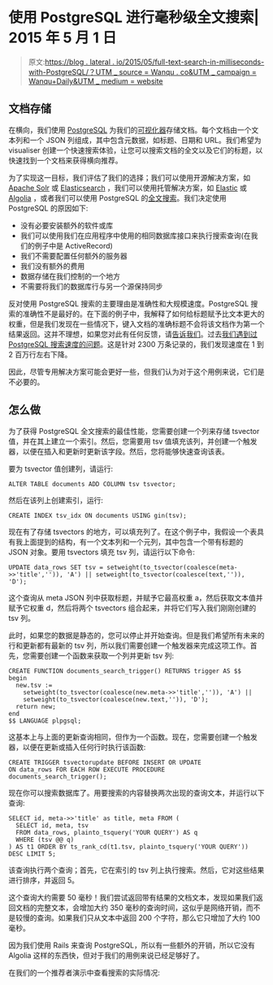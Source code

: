 # 使用 PostgreSQL 进行毫秒级全文搜索| 2015 年 5 月 1 日

> 原文:[https://blog . lateral . io/2015/05/full-text-search-in-milliseconds-with-PostgreSQL/？UTM _ source = Wanqu . co&UTM _ campaign = Wanqu+Daily&UTM _ medium = website](https://blog.lateral.io/2015/05/full-text-search-in-milliseconds-with-postgresql/?utm_source=wanqu.co&utm_campaign=Wanqu+Daily&utm_medium=website)

## 文档存储

在横向，我们使用 [PostgreSQL](http://www.postgresql.org/) 为我们的[可视化器](https://lateral.io/visualiser/mckinsey)存储文档。每个文档由一个文本列和一个 JSON 列组成，其中包含元数据，如标题、日期和 URL。我们希望为 visualiser 创建一个快速搜索体验，让您可以搜索文档的全文以及它们的标题，以快速找到一个文档来获得横向推荐。

为了实现这一目标，我们评估了我们的选择；我们可以使用开源解决方案，如 [Apache Solr](https://lucene.apache.org/solr/) 或 [Elasticsearch](https://github.com/elastic/elasticsearch) ，我们可以使用托管解决方案，如 [Elastic](https://www.elastic.co/) 或 [Algolia](https://www.algolia.com/) ，或者我们可以使用 PostgreSQL 的[全文搜索](http://www.postgresql.org/docs/8.3/static/textsearch.html)。我们决定使用 PostgreSQL 的原因如下:

*   没有必要安装额外的软件或库
*   我们可以使用我们在应用程序中使用的相同数据库接口来执行搜索查询(在我们的例子中是 ActiveRecord)
*   我们不需要配置任何额外的服务器
*   我们没有额外的费用
*   数据存储在我们控制的一个地方
*   不需要将我们的数据库行与另一个源保持同步

反对使用 PostgreSQL 搜索的主要理由是准确性和大规模速度。PostgreSQL 搜索的准确性不是最好的。在下面的例子中，我解释了如何给标题赋予比文本更大的权重，但是我们发现在一些情况下，键入文档的准确标题不会将该文档作为第一个结果返回。这并不理想，如果您对此有任何反馈，请[告诉我们](mailto:max@lateral.io)。过去[我们遇到过 PostgreSQL 搜索速度的问题](https://stackoverflow.com/questions/25033184/postgresql-full-text-search-performance-not-acceptable-when-ordering-by-ts-rank)。这是针对 2300 万条记录的，我们发现速度在 1 到 2 百万行左右下降。

因此，尽管专用解决方案可能会更好一些，但我们认为对于这个用例来说，它们是不必要的。

## 怎么做

为了获得 PostgreSQL 全文搜索的最佳性能，您需要创建一个列来存储 tsvector 值，并在其上建立一个索引。然后，您需要用 tsv 值填充该列，并创建一个触发器，以便在插入和更新时更新该字段。然后，您将能够快速查询该表。

要为 tsvector 值创建列，请运行:

```
ALTER TABLE documents ADD COLUMN tsv tsvector;
```

然后在该列上创建索引，运行:

```
CREATE INDEX tsv_idx ON documents USING gin(tsv);
```

现在有了存储 tsvectors 的地方，可以填充列了。在这个例子中，我假设一个表具有我上面提到的结构，有一个文本列和一个元列，其中包含一个带有标题的 JSON 对象。要用 tsvectors 填充 tsv 列，请运行以下命令:

```
UPDATE data_rows SET tsv = setweight(to_tsvector(coalesce(meta->>'title','')), 'A') || setweight(to_tsvector(coalesce(text,'')), 'D');
```

这个查询从 meta JSON 列中获取标题，并赋予它最高权重 a，然后获取文本值并赋予它权重 d，然后将两个 tsvectors 组合起来，并将它们写入我们刚刚创建的 tsv 列。

此时，如果您的数据是静态的，您可以停止并开始查询。但是我们希望所有未来的行和更新都有最新的 tsv 列，所以我们需要创建一个触发器来完成这项工作。首先，您需要创建一个函数来获取一个列并更新 tsv 列:

```
CREATE FUNCTION documents_search_trigger() RETURNS trigger AS $$
begin
  new.tsv :=
    setweight(to_tsvector(coalesce(new.meta->>'title','')), 'A') ||
    setweight(to_tsvector(coalesce(new.text,'')), 'D');
  return new;
end
$$ LANGUAGE plpgsql;

```

这基本上与上面的更新查询相同，但作为一个函数。现在，您需要创建一个触发器，以便在更新或插入任何行时执行该函数:

```
CREATE TRIGGER tsvectorupdate BEFORE INSERT OR UPDATE
ON data_rows FOR EACH ROW EXECUTE PROCEDURE documents_search_trigger();

```

现在你可以搜索数据库了。用要搜索的内容替换两次出现的查询文本，并运行以下查询:

```
SELECT id, meta->>'title' as title, meta FROM (
  SELECT id, meta, tsv
  FROM data_rows, plainto_tsquery('YOUR QUERY') AS q
  WHERE (tsv @@ q)
) AS t1 ORDER BY ts_rank_cd(t1.tsv, plainto_tsquery('YOUR QUERY')) DESC LIMIT 5;

```

该查询执行两个查询；首先，它在索引的 tsv 列上执行搜索。然后，它对这些结果进行排序，并返回 5。

这个查询大约需要 50 毫秒！我们尝试返回带有结果的文档文本，发现如果我们返回文档的完整文本，会增加大约 350 毫秒的查询时间，这似乎是网络开销，而不是较慢的查询。如果我们只从文本中返回 200 个字符，那么它只增加了大约 100 毫秒。

因为我们使用 Rails 来查询 PostgreSQL，所以有一些额外的开销，所以它没有 Algolia 这样的东西快，但对于我们的用例来说已经足够好了。

在我们的一个推荐者演示中查看搜索的实际情况: